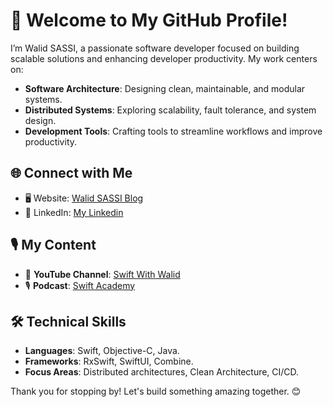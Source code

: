 # 👋 Welcome to My GitHub Profile!

I’m Walid SASSI, a passionate software developer focused on building scalable solutions and enhancing developer productivity. My work centers on:

- **Software Architecture**: Designing clean, maintainable, and modular systems.
- **Distributed Systems**: Exploring scalability, fault tolerance, and system design.
- **Development Tools**: Crafting tools to streamline workflows and improve productivity.

## 🌐 Connect with Me
- 🖥️ Website: [Walid SASSI Blog](https://walidsassi.com)
- 💼 LinkedIn: [My Linkedin](https://linkedin.com/in/sassi-walid)

## 🎙️ My Content
- 🎥 **YouTube Channel**: [Swift With Walid](https://www.youtube.com/@SwiftWithWalid)
- 🎙️ **Podcast**: [Swift Academy](https://podcasts.apple.com/fr/podcast/swift-academy-the-podcast/id1730260283)

## 🛠️ Technical Skills
- **Languages**: Swift, Objective-C, Java.
- **Frameworks**: RxSwift, SwiftUI, Combine.
- **Focus Areas**: Distributed architectures, Clean Architecture, CI/CD.

Thank you for stopping by! Let's build something amazing together. 😊
